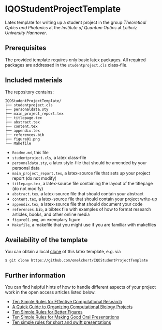 # IQOStudentProjectTemplate

Latex template for writing up a student project in the group *Theoretical Optics
and Photonics* at the *Institute of Quantum Optics* at *Leibniz University
Hannover*.

## Prerequisites

The provided template requires only basic latex packages. All required packages are addressed
in the `studentproject.cls` class-file.

## Included materials

The repository contains:

```
IQOStudentProjectTemplate/
├── studentproject.cls
├── personaldata.sty
├── main_project_report.tex
├── titlepage.tex
├── abstract.tex
├── content.tex
├── appendix.tex
├── references.bib
├── figure01.png
└── Makefile 
```

* `Readme.md`, this file
* `studentproject.cls`, a latex class-file 
* `personaldata.sty`, a latex style-file that should be amended by your personal data 
* `main_project_report.tex`, a latex-source file that sets up your project report (do not modify) 
* `titlepage.tex`, a latex-source file containing the layout of the titlepage (do not modify) 
* `abstract.tex`, a latex-source file that should contain your abstract
* `content.tex`, a latex-source file that should contain your project write-up 
* `appendix.tex`, a latex-source file that should document your code
* `references.bib`, a bibtex file with examples of how to format research articles, books, and other online media
* `figure01.png`, an exemplary figure
* `Makefile`, a makefile that you might use if you are familiar with makefiles 

## Availability of the template 

You can obtain a local [clone](https://help.github.com/en/github/creating-cloning-and-archiving-repositories/cloning-a-repository) of this latex template, 
e.g. via

``$ git clone https://github.com/omelchert/IQOStudentProjectTemplate``

## Further information

You can find helpful hints of how to handle different aspects of your project work in the 
open access articles listed below.

* [Ten Simple Rules for Effective Computational Research](https://doi.org/10.1371/journal.pcbi.1003506)
* [A Quick Guide to Organizing Computational Biology Projects](https://doi.org/10.1371/journal.pcbi.1000424)
* [Ten Simple Rules for Better Figures](https://doi.org/10.1371/journal.pcbi.1003833)
* [Ten Simple Rules for Making Good Oral Presentations](https://doi.org/10.1371/journal.pcbi.0030077)
* [Ten simple rules for short and swift presentations](https://doi.org/10.1371/journal.pcbi.1005373)

